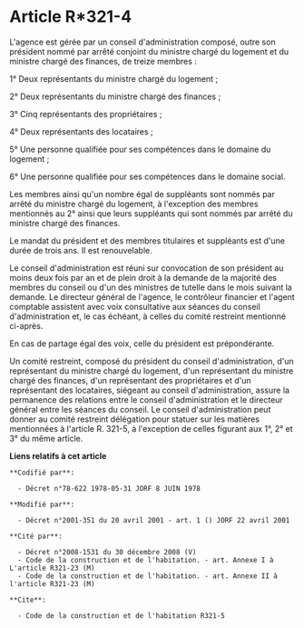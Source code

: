 # Article R*321-4

L'agence est gérée par un conseil d'administration composé, outre son président nommé par arrêté conjoint du ministre chargé
du logement et du ministre chargé des finances, de treize membres :

1° Deux représentants du ministre chargé du logement ;

2° Deux représentants du ministre chargé des finances ;

3° Cinq représentants des propriétaires ;

4° Deux représentants des locataires ;

5° Une personne qualifiée pour ses compétences dans le domaine du logement ;

6° Une personne qualifiée pour ses compétences dans le domaine social.

Les membres ainsi qu'un nombre égal de suppléants sont nommés par arrêté du ministre chargé du logement, à l'exception des
membres mentionnés au 2° ainsi que leurs suppléants qui sont nommés par arrêté du ministre chargé des finances.

Le mandat du président et des membres titulaires et suppléants est d'une durée de trois ans. Il est renouvelable.

Le conseil d'administration est réuni sur convocation de son président au moins deux fois par an et de plein droit à la
demande de la majorité des membres du conseil ou d'un des ministres de tutelle dans le mois suivant la demande. Le directeur
général de l'agence, le contrôleur financier et l'agent comptable assistent avec voix consultative aux séances du conseil
d'administration et, le cas échéant, à celles du comité restreint mentionné ci-après.

En cas de partage égal des voix, celle du président est prépondérante.

Un comité restreint, composé du président du conseil d'administration, d'un représentant du ministre chargé du logement, d'un
représentant du ministre chargé des finances, d'un représentant des propriétaires et d'un représentant des locataires,
siégeant au conseil d'administration, assure la permanence des relations entre le conseil d'administration et le directeur
général entre les séances du conseil. Le conseil d'administration peut donner au comité restreint délégation pour statuer sur
les matières mentionnées à l'article R. 321-5, à l'exception de celles figurant aux 1°, 2° et 3° du même article.

**Liens relatifs à cet article**

	**Codifié par**:

	  - Décret n°78-622 1978-05-31 JORF 8 JUIN 1978

	**Modifié par**:

	  - Décret n°2001-351 du 20 avril 2001 - art. 1 () JORF 22 avril 2001

	**Cité par**:

	  - Décret n°2008-1531 du 30 décembre 2008 (V)
	  - Code de la construction et de l'habitation. - art. Annexe I à L'article R321-23 (M)
	  - Code de la construction et de l'habitation. - art. Annexe II à l'article R321-23 (M)

	**Cite**:

	  - Code de la construction et de l'habitation R321-5
